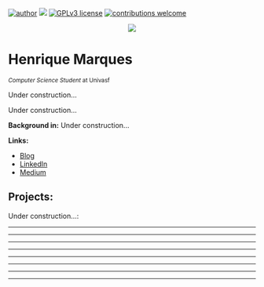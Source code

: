[![author](https://img.shields.io/badge/author-henriquemarqs-red.svg)](https://www.linkedin.com/in/henrique-marques-314219238/) [![](https://img.shields.io/badge/python-3.10+-blue.svg)](https://www.python.org/downloads/release/python-3104/) [![GPLv3 license](https://img.shields.io/badge/License-GPLv3-blue.svg)](http://perso.crans.org/besson/LICENSE.html) [![contributions welcome](https://img.shields.io/badge/contributions-welcome-brightgreen.svg?style=flat)](https://github.com/carlosfab/data_science/issues)

<p align="center">
  <img src="https://raw.githubusercontent.com/carlosfab/template_portfolio/master/banner.png" >
</p>

# Henrique Marques
<sub>*Computer Science Student* at Univasf</sub>

Under construction...

Under construction...

**Background in:** Under construction...

**Links:**
* [Blog]()
* [LinkedIn](https://www.linkedin.com/in/henrique-marques-314219238/)
* [Medium](https://medium.com/@henriquecesarjcm)


## Projects:
Under construction...:

* **** 
* **** 
* **** 
* **** 
* **** 
* **** 
* **** 

---
